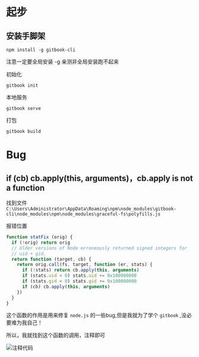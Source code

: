# 起步

## 安装手脚架

```
npm install -g gitbook-cli
```

注意一定要全局安装 -g
亲测非全局安装跑不起来



初始化

```
gitbook init
```



本地服务

```
gitbook serve
```



打包

```
gitbook build
```





# Bug

## if (cb) cb.apply(this, arguments)，cb.apply is not a function

找到文件 `C:\Users\Administrator\AppData\Roaming\npm\node_modules\gitbook-cli\node_modules\npm\node_modules\graceful-fs\polyfills.js`



报错位置

```javascript
function statFix (orig) {
  if (!orig) return orig
  // Older versions of Node erroneously returned signed integers for
  // uid + gid.
  return function (target, cb) {
    return orig.call(fs, target, function (er, stats) {
      if (!stats) return cb.apply(this, arguments)
      if (stats.uid < 0) stats.uid += 0x100000000
      if (stats.gid < 0) stats.gid += 0x100000000
      if (cb) cb.apply(this, arguments)
    })
  }
}
```

这个函数的作用是用来修复 `node.js` 的一些bug,但是我就为了学个 `gitbook` ,没必要难为我自己！

所以，我就找到这个函数的调用，注释即可

![注释代码](https://img-blog.csdnimg.cn/20200905015630899.png#pic_center)